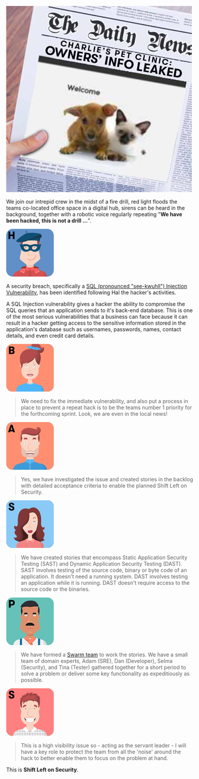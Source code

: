 ![Newspaper](../../assets/yellow-belt-devops-dojo/shift-security-left/newspaper.jpg)

We join our intrepid crew in the midst of a fire drill, red light floods the teams co-located office space in a digital hub, sirens can be heard in the background, together with a robotic voice regularly repeating "**We have been hacked, this is not a drill ...**".

![Hal](../../assets/yellow-belt-devops-dojo/shift-security-left/hal.png)

A security breach, specifically a [SQL (pronounced "see-kwuhll") Injection Vulnerability](https://en.wikipedia.org/wiki/SQL_injection), has been identified following Hal the hacker's activities.

A SQL Injection vulnerability gives a hacker the ability to compromise the SQL queries that an application sends to it's back-end database. This is one of the most serious vulnerabilities that a business can face because it can result in a hacker getting access to the sensitive information stored in the application's database such as usernames, passwords, names, contact details, and even credit card details.

![Brenda](../../assets/yellow-belt-devops-dojo/shift-security-left/brenda.png)

> We need to fix the immediate vulnerability, and also put a process in place to prevent a repeat hack is to be the teams number 1 priority for the forthcoming sprint. Look, we are even in the local news!


![Adam](../../assets/yellow-belt-devops-dojo/shift-security-left/adam.png)

> Yes, we have investigated the issue and created stories in the backlog with detailed acceptance criteria to enable the planned Shift Left on Security.

![Selma](../../assets/yellow-belt-devops-dojo/shift-security-left/selma.png)

> We have created stories that encompass Static Application Security Testing (SAST) and Dynamic Application Security Testing (DAST). SAST involves testing of the source code, binary or byte code of an application. It doesn't need a running system. DAST involves testing an application while it is running. DAST doesn't require access to the source code or the binaries.

![Paulo](../../assets/yellow-belt-devops-dojo/shift-security-left/paulo.png)

> We have formed a [Swarm team](https://www.infoq.com/news/2013/02/swarming-agile-teams-deliver) to work the stories. We have a small team of domain experts, Adam (SRE), Dan (Developer), Selma (Security), and Tina (Tester) gathered together for a short period to solve a problem or deliver some key functionality as expeditiously as possible.

![Santhosh](../../assets/yellow-belt-devops-dojo/shift-security-left/santhosh.png)

> This is a high visibility issue so - acting as the servant leader - I will have a key role to protect the team from all the 'noise' around the hack to better enable them to focus on the problem at hand.

This is **Shift Left on Security**.
